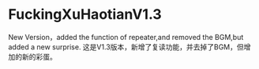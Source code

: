 # FuckingXuHaotianV1.3
New Version，added the function of repeater,and removed the BGM,but added a new surprise.
这是V1.3版本，新增了复读功能，并去掉了BGM，但增加的新的彩蛋。
